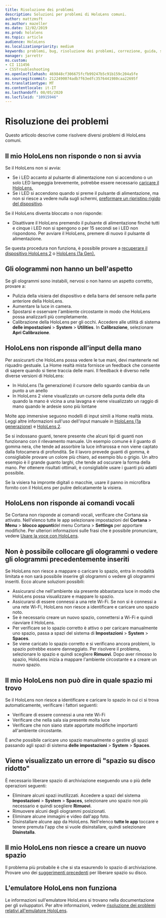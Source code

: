 ```yaml
---
title: Risoluzione dei problemi
description: Soluzioni per problemi di HoloLens comuni.
author: mattzmsft
ms.author: mazeller
ms.date: 12/02/2019
ms.prod: hololens
ms.topic: article
audience: HoloLens
ms.localizationpriority: medium
keywords: problemi, bug, risoluzione dei problemi, correzione, guida, supporto, HoloLens
manager: jarrettr
ms.custom:
- CI 111456
- CSSTroubleshooting
ms.openlocfilehash: 469848cf306675fcfb99247b5c91b159c204a5fe
ms.sourcegitcommit: 2122490074adb7f63edfc3576441980caa22695f
ms.translationtype: MT
ms.contentlocale: it-IT
ms.lasthandoff: 08/05/2020
ms.locfileid: "10915946"
---
```

# Risoluzione dei problemi

Questo articolo descrive come risolvere diversi problemi di HoloLens comuni.

## Il mio HoloLens non risponde o non si avvia

Se il HoloLens non si avvia:

- Se i LED accanto al pulsante di alimentazione non si accendono o un solo LED lampeggia brevemente, potrebbe essere necessario [caricare il HoloLens.](hololens-recovery.md#charge-the-device)
- Se i LED si accendono quando si preme il pulsante di alimentazione, ma non si riesce a vedere nulla sugli schermi, [preformare un ripristino rigido del dispositivo](hololens-recovery.md#hard-reset-procedure).

Se il HoloLens diventa bloccato o non risponde:

- Disattivare il HoloLens premendo il pulsante di alimentazione finché tutti e cinque i LED non si spengono o per 15 secondi se i LED non rispondono. Per avviare il HoloLens, premere di nuovo il pulsante di alimentazione.

Se questa procedura non funziona, è possibile provare a [recuperare il dispositivo HoloLens 2](hololens-recovery.md) o [HoloLens (1a Gen).](hololens1-recovery.md)

## Gli ologrammi non hanno un bell'aspetto

Se gli ologrammi sono instabili, nervosi o non hanno un aspetto corretto, provare a:

- Pulizia della visiera del dispositivo e della barra del sensore nella parte anteriore della HoloLens.
- Aumentare la luce in camera.
- Spostarsi e osservare l'ambiente circostante in modo che HoloLens possa analizzarli più completamente.
- Calibrazione della HoloLens per gli occhi. Accedere alle utilità di sistema **delle impostazioni**  >  **System**  >  **Utilities**. In **Calibrazione**, selezionare **Apri Calibrazione**.

## HoloLens non risponde all'input della mano

Per assicurarti che HoloLens possa vedere le tue mani, devi mantenerle nel riquadro gestuale.  La Home realtà mista fornisce un feedback che consente di sapere quando si tiene traccia delle mani.  Il feedback è diverso nelle diverse versioni di HoloLens:
- In HoloLens (1a generazione) il cursore dello sguardo cambia da un punto a un anello
- In HoloLens 2 viene visualizzato un cursore della punta delle dita quando la mano è vicina a una lavagna e viene visualizzato un raggio di mano quando le ardesie sono più lontane

Molte app immersive seguono modelli di input simili a Home realtà mista.  Leggi altre informazioni sull'uso dell'input manuale in [HoloLens (1a generazione)](hololens1-basic-usage.md#use-hololens-with-your-hands) e [HoloLens 2](hololens2-basic-usage.md#the-hand-tracking-frame).

Se si indossano guanti, tenere presente che alcuni tipi di guanti non funzionano con il rilevamento manuale.  Un esempio comune è il guanto di gomma nera, che tende ad assorbire la luce infrarossa e non viene captato dalla fotocamera di profondità.  Se il lavoro prevede guanti di gomma, è consigliabile provare un colore più chiaro, ad esempio blu o grigio.  Un altro esempio è il grande guanto larghi, che tende ad oscurare la forma della mano. Per ottenere risultati ottimali, è consigliabile usare i guanti più adatti possibile.

Se la visiera ha impronte digitali o macchie, usare il panno in microfibra fornito con il HoloLens per pulire delicatamente la visiera.

## HoloLens non risponde ai comandi vocali

Se Cortana non risponde ai comandi vocali, verificare che Cortana sia attivato. Nell'elenco tutte le app selezionare impostazioni del **Cortana**  >  **Menu**  >  **blocco appunti**del menu Cortana  >  **Settings** per apportare modifiche. Per ulteriori informazioni sulle frasi che è possibile pronunciare, vedere [Usare la voce con HoloLens](hololens-cortana.md).

## Non è possibile collocare gli ologrammi o vedere gli ologrammi precedentemente inseriti

Se HoloLens non riesce a mappare o caricare lo spazio, entra in modalità limitata e non sarà possibile inserire gli ologrammi o vedere gli ologrammi inseriti. Ecco alcune soluzioni possibili:

- Assicurarsi che nell'ambiente sia presente abbastanza luce in modo che HoloLens possa visualizzare e mappare lo spazio.
- Assicurarsi di essere connessi a una rete Wi-Fi. Se non si è connessi a una rete Wi-Fi, HoloLens non riesce a identificare e caricare uno spazio noto.
- Se è necessario creare un nuovo spazio, connettersi a Wi-Fi e quindi riavviare il HoloLens.
- Per verificare se lo spazio corretto è attivo o per caricare manualmente uno spazio, passa a spazi del sistema di **Impostazioni**  >  **System**  >  **Spaces**.
- Se viene caricato lo spazio corretto e si verificano ancora problemi, lo spazio potrebbe essere danneggiato. Per risolvere il problema, selezionare lo spazio e quindi scegliere **Rimuovi**. Dopo aver rimosso lo spazio, HoloLens inizia a mappare l'ambiente circostante e a creare un nuovo spazio.

## Il mio HoloLens non può dire in quale spazio mi trovo

Se il HoloLens non riesce a identificare e caricare lo spazio in cui ci si trova automaticamente, verificare i fattori seguenti:

- Verificare di essere connessi a una rete Wi-Fi
- Verificare che nella sala sia presente molta luce
- Verificare che non siano state apportate modifiche importanti all'ambiente circostante.

È anche possibile caricare uno spazio manualmente o gestire gli spazi passando agli spazi di sistema **delle impostazioni**  >  **System**  >  **Spaces**.

## Viene visualizzato un errore di "spazio su disco ridotto"

È necessario liberare spazio di archiviazione eseguendo una o più delle operazioni seguenti:

- Eliminare alcuni spazi inutilizzati. Accedere a spazi del sistema **Impostazioni**  >  **System**  >  **Spaces**, selezionare uno spazio non più necessario e quindi scegliere **Rimuovi**.
- Rimuovere alcuni degli ologrammi posizionati.
- Eliminare alcune immagini e video dall'app foto.
- Disinstallare alcune app da HoloLens. Nell'elenco **tutte le app** toccare e tenere premuta l'app che si vuole disinstallare, quindi selezionare **Disinstalla**.

## Il mio HoloLens non riesce a creare un nuovo spazio

Il problema più probabile è che si sta esaurendo lo spazio di archiviazione. Provare uno dei [suggerimenti precedenti](#im-getting-a-low-disk-space-error) per liberare spazio su disco.

## L'emulatore HoloLens non funziona

Le informazioni sull'emulatore HoloLens si trovano nella documentazione per gli sviluppatori.  Per altre informazioni, vedere [risoluzione dei problemi relativi all'emulatore HoloLens](https://docs.microsoft.com/windows/mixed-reality/using-the-hololens-emulator#troubleshooting).
